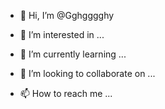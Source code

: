 - 👋 Hi, I’m @Gghgggghy

- 👀 I’m interested in ...
- 🌱 I’m currently learning ...
- 💞️ I’m looking to collaborate on ...
- 📫 How to reach me ...

<!---
Gghgggghy/Gghgggghy is a ✨ special ✨ repository because its `README.md` (this file) appears on your GitHub profile.
You can click the Preview link to take a look at your changes.
--->

